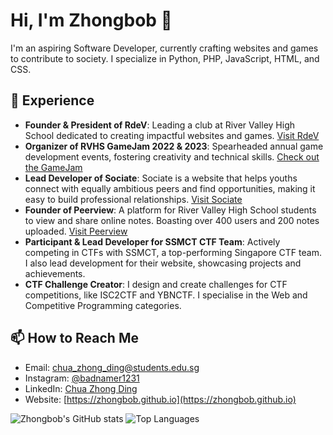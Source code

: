# Hi, I'm Zhongbob 👋

I'm an aspiring Software Developer, currently crafting websites and games to contribute to society. I specialize in Python, PHP, JavaScript, HTML, and CSS.

## 🚀 Experience

- **Founder & President of RdeV**: Leading a club at River Valley High School dedicated to creating impactful websites and games. [Visit RdeV](https://rdev.x10.mx)
- **Organizer of RVHS GameJam 2022 & 2023**: Spearheaded annual game development events, fostering creativity and technical skills. [Check out the GameJam](https://rvhsgamejam.x10.mx)
- **Lead Developer of Sociate**: Sociate is a website that helps youths connect with equally ambitious peers and find opportunities, making it easy to build professional relationships. [Visit Sociate](https://sociate.biz)
- **Founder of Peerview**: A platform for River Valley High School students to view and share online notes. Boasting over 400 users and 200 notes uploaded. [Visit Peerview](https://peerview.x10.mx)
- **Participant & Lead Developer for SSMCT CTF Team**: Actively competing in CTFs with SSMCT, a top-performing Singapore CTF team. I also lead development for their website, showcasing projects and achievements. 
- **CTF Challenge Creator**: I design and create challenges for CTF competitions, like ISC2CTF and YBNCTF. I specialise in the Web and Competitive Programming categories. 

## 📫 How to Reach Me
- Email: [chua_zhong_ding@students.edu.sg](mailto:chua_zhong_ding@students.edu.sg)
- Instagram: [@badnamer1231](https://instagram.com/badnamer1231)
- LinkedIn: [Chua Zhong Ding](https://www.linkedin.com/in/chua-zhong-ding-94412728b/)
- Website: [https://zhongbob.github.io](https://zhongbob.github.io)

![Zhongbob's GitHub stats](https://github-readme-stats.vercel.app/api?username=Zhongbob&show_icons=true&theme=dark)
![Top Languages](https://github-readme-stats.vercel.app/api/top-langs/?username=Zhongbob&layout=compact&langs_count=8&hide=html,css&theme=dark)

